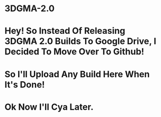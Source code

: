 # 3DGMA-2.0

# Hey! So Instead Of Releasing 3DGMA 2.0 Builds To Google Drive, I Decided To Move Over To Github!

# So I'll Upload Any Build Here When It's Done!

# Ok Now I'll Cya Later.
